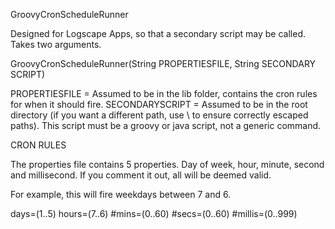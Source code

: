 GroovyCronScheduleRunner

Designed for Logscape Apps, so that a secondary script may be called. 
Takes two arguments.

GroovyCronScheduleRunner(String PROPERTIESFILE, String SECONDARY SCRIPT)

PROPERTIESFILE = Assumed to be in the lib folder, contains the cron rules for when it should fire.
SECONDARYSCRIPT = Assumed to be in the root directory (if you want a different path, use \\ to ensure correctly escaped paths).
This script must be a groovy or java script, not a generic command. 

CRON RULES

The properties file contains 5 properties. Day of week, hour, minute, second and millisecond. 
If you comment it out, all will be deemed valid. 

For example, this will fire weekdays between 7 and 6. 

days=(1..5)
hours=(7..6)
#mins=(0..60)
#secs=(0..60)
#millis=(0..999)